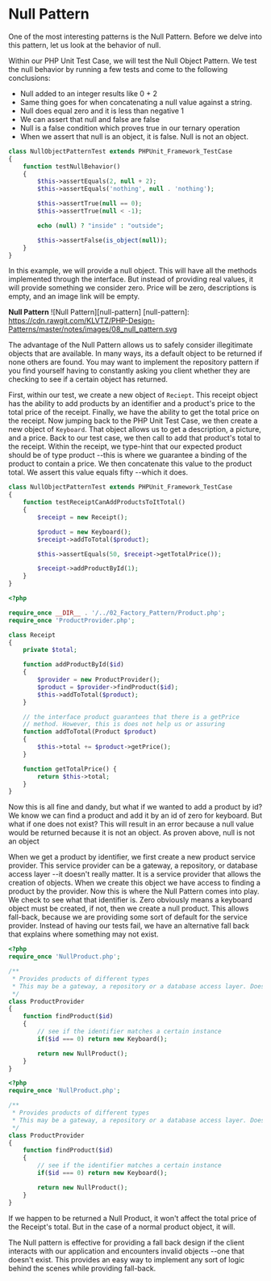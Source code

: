 Null Pattern
============
One of the most interesting patterns is the Null Pattern. Before we delve into
this pattern, let us look at the behavior of null.

Within our PHP Unit Test Case, we will test the Null Object Pattern. We test the
null behavior by running a few tests and come to the following conclusions:

- Null added to an integer results like 0 + 2
- Same thing goes for when concatenating a null value against a string.
- Null does equal zero and it is less than negative 1
- We can assert that null and false are false
- Null is a false condition which proves true in our ternary operation
- When we assert that null is an object, it is false. Null is not an object.

```php
class NullObjectPatternTest extends PHPUnit_Framework_TestCase
{
	function testNullBehavior()
	{
		$this->assertEquals(2, null + 2);
		$this->assertEquals('nothing', null . 'nothing');

		$this->assertTrue(null == 0);
		$this->assertTrue(null < -1);

		echo (null) ? "inside" : "outside";

		$this->assertFalse(is_object(null));
	}
}
```

In this example, we will provide a null object. This will have all the methods
implemented through the interface. But instead of providing real values, it will
provide something we consider zero. Price will be zero, descriptions is empty,
and an image link will be empty.

**Null Pattern**
![Null Pattern][null-pattern]
[null-pattern]: https://cdn.rawgit.com/KLVTZ/PHP-Design-Patterns/master/notes/images/08_null_pattern.svg

The advantage of the Null Pattern allows us to safely consider illegitimate
objects that are available. In many ways, its a default object to be returned if
none others are found. You may want to implement the repository pattern if you
find yourself having to constantly asking you client whether they are checking
to see if a certain object has returned.

First, within our test, we create a new object of `Reciept`. This receipt object
has the ability to add products by an identifier and a product's price to the
total price of the receipt. Finally, we have the ability to get the total price
on the receipt. Now jumping back to the PHP Unit Test Case, we then create a new
object of `Keyboard`. That object allows us to get a description, a picture, and
a price. Back to our test case, we then call to add that product's total to the
receipt. Within the receipt, we type-hint that our expected product should be of
type product --this is where we guarantee a binding of the product to contain a
price. We then concatenate this value to the product total. We assert this value
equals fifty --which it does.

```php
class NullObjectPatternTest extends PHPUnit_Framework_TestCase
{
	function testReceiptCanAddProductsToItTotal()
	{
		$receipt = new Receipt();

		$product = new Keyboard();
		$receipt->addToTotal($product);

		$this->assertEquals(50, $receipt->getTotalPrice());

		$receipt->addProductById(1);
	}
}
```


```php
<?php

require_once __DIR__ . '/../02_Factory_Pattern/Product.php';
require_once 'ProductProvider.php';

class Receipt
{
	private $total;

	function addProductById($id)
	{
		$provider = new ProductProvider();
		$product = $provider->findProduct($id);
		$this->addToTotal($product);
	}

	// the interface product guarantees that there is a getPrice
	// method. However, this is does not help us or assuring
	function addToTotal(Product $product)
	{
		$this->total += $product->getPrice();
	}

	function getTotalPrice() {
		return $this->total;
	}
}
```

Now this is all fine and dandy, but what if we wanted to add a product by id? We
know we can find a product and add it by an id of zero for keyboard. But what if
one does not exist? This will result in an error because a null value would be
returned because it is not an object. As proven above, null is not an object

When we get a product by identifier, we first create a new product service
provider. This service provider can be a gateway, a repository, or database
access layer --it doesn't really matter. It is a service provider that allows
the creation of objects. When we create this object we have access to finding a
product by the provider. Now this is where the Null Pattern comes into play. We
check to see what that identifier is. Zero obviously means a keyboard object
must be created, if not, then we create a null product. This allows fall-back,
because we are providing some sort of default for the service provider. Instead
of having our tests fail, we have an alternative fall back that explains where
something may not exist.

```php
<?php
require_once 'NullProduct.php';

/**
 * Provides products of different types
 * This may be a gateway, a repository or a database access layer. Doesn't matter
 */
class ProductProvider
{
	function findProduct($id)
	{
		// see if the identifier matches a certain instance
		if($id === 0) return new Keyboard();

		return new NullProduct();
	}
}
```
```php
<?php
require_once 'NullProduct.php';

/**
 * Provides products of different types
 * This may be a gateway, a repository or a database access layer. Doesn't matter
 */
class ProductProvider
{
	function findProduct($id)
	{
		// see if the identifier matches a certain instance
		if($id === 0) return new Keyboard();

		return new NullProduct();
	}
}
```

If we happen to be returned a Null Product, it won't affect the total price of
the Receipt's total. But in the case of a normal product object, it will.

The Null pattern is effective for providing a fall back design if the client
interacts with our application and encounters invalid objects --one that doesn't
exist. This provides an easy way to implement any sort of logic behind the
scenes while providing fall-back.
